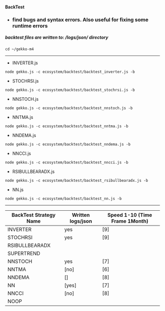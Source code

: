 #### BackTest
* ### find bugs and syntax errors. Also useful for fixing some runtime errors

##### backtest files are written to: /logs/json/ directory 
```
cd ~/gekko-m4
```
---
* INVERTER.js
```
node gekko.js -c ecosystem/backtest/backtest_inverter.js -b
```
* STOCHRSI.js
```
node gekko.js -c ecosystem/backtest/backtest_stochrsi.js -b
```
* NNSTOCH.js
```
node gekko.js -c ecosystem/backtest/backtest_nnstoch.js -b
```
* NNTMA.js
```
node gekko.js -c ecosystem/backtest/backtest_nntma.js -b
```
* NNDEMA.js
```
node gekko.js -c ecosystem/backtest/backtest_nndema.js -b
```
* NNCCI.js
```
node gekko.js -c ecosystem/backtest/backtest_nncci.js -b
```
* RSIBULLBEARADX.js
```
node gekko.js -c ecosystem/backtest/backtest_rsibullbearadx.js -b
```
* NN.js
```
node gekko.js -c ecosystem/backtest/backtest_nn.js -b
```

---
BackTest Strategy Name | Written logs/json | Speed 1-10 (Time Frame 1Month)
---|---|---
INVERTER | yes | [9] 
STOCHRSI | yes | [9] 
RSIBULLBEARADX | | 
SUPERTREND | | 
NNSTOCH | yes | [7] 
NNTMA | [no] | [6]
NNDEMA | [] | [8]
NN | [yes] | [7] 
NNCCI | [no] | [8]
NOOP | | 
